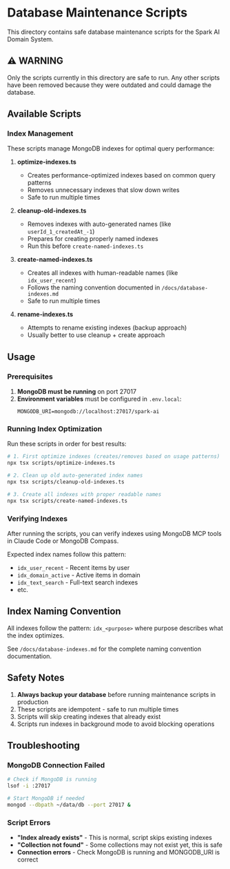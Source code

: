 # Database Maintenance Scripts

This directory contains safe database maintenance scripts for the Spark AI Domain System.

## ⚠️ WARNING

Only the scripts currently in this directory are safe to run. Any other scripts have been removed because they were outdated and could damage the database.

## Available Scripts

### Index Management

These scripts manage MongoDB indexes for optimal query performance:

1. **optimize-indexes.ts**
   - Creates performance-optimized indexes based on common query patterns
   - Removes unnecessary indexes that slow down writes
   - Safe to run multiple times

2. **cleanup-old-indexes.ts**
   - Removes indexes with auto-generated names (like `userId_1_createdAt_-1`)
   - Prepares for creating properly named indexes
   - Run this before `create-named-indexes.ts`

3. **create-named-indexes.ts**
   - Creates all indexes with human-readable names (like `idx_user_recent`)
   - Follows the naming convention documented in `/docs/database-indexes.md`
   - Safe to run multiple times

4. **rename-indexes.ts**
   - Attempts to rename existing indexes (backup approach)
   - Usually better to use cleanup + create approach

## Usage

### Prerequisites

1. **MongoDB must be running** on port 27017
2. **Environment variables** must be configured in `.env.local`:
   ```env
   MONGODB_URI=mongodb://localhost:27017/spark-ai
   ```

### Running Index Optimization

Run these scripts in order for best results:

```bash
# 1. First optimize indexes (creates/removes based on usage patterns)
npx tsx scripts/optimize-indexes.ts

# 2. Clean up old auto-generated index names
npx tsx scripts/cleanup-old-indexes.ts

# 3. Create all indexes with proper readable names
npx tsx scripts/create-named-indexes.ts
```

### Verifying Indexes

After running the scripts, you can verify indexes using MongoDB MCP tools in Claude Code or MongoDB Compass.

Expected index names follow this pattern:
- `idx_user_recent` - Recent items by user
- `idx_domain_active` - Active items in domain
- `idx_text_search` - Full-text search indexes
- etc.

## Index Naming Convention

All indexes follow the pattern: `idx_<purpose>` where purpose describes what the index optimizes.

See `/docs/database-indexes.md` for the complete naming convention documentation.

## Safety Notes

1. **Always backup your database** before running maintenance scripts in production
2. These scripts are idempotent - safe to run multiple times
3. Scripts will skip creating indexes that already exist
4. Scripts run indexes in background mode to avoid blocking operations

## Troubleshooting

### MongoDB Connection Failed
```bash
# Check if MongoDB is running
lsof -i :27017

# Start MongoDB if needed
mongod --dbpath ~/data/db --port 27017 &
```

### Script Errors
- **"Index already exists"** - This is normal, script skips existing indexes
- **"Collection not found"** - Some collections may not exist yet, this is safe
- **Connection errors** - Check MongoDB is running and MONGODB_URI is correct